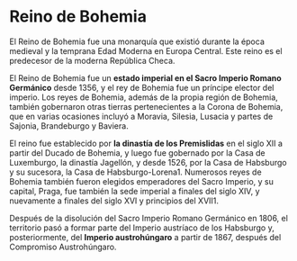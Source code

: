 # Reino de Bohemia
El Reino de Bohemia fue una monarquía que existió durante la época medieval y la temprana Edad Moderna en Europa Central. Este reino es el predecesor de la moderna República Checa.

El Reino de Bohemia fue un **estado imperial en el Sacro Imperio Romano Germánico** desde 1356, y el rey de Bohemia fue un príncipe elector del imperio. Los reyes de Bohemia, además de la propia región de Bohemia, también gobernaron otras tierras pertenecientes a la Corona de Bohemia, que en varias ocasiones incluyó a Moravia, Silesia, Lusacia y partes de Sajonia, Brandeburgo y Baviera.

El reino fue establecido por **la dinastía de los Premislidas** en el siglo XII a partir del Ducado de Bohemia, y luego fue gobernado por la Casa de Luxemburgo, la dinastía Jagellón, y desde 1526, por la Casa de Habsburgo y su sucesora, la Casa de Habsburgo-Lorena1. Numerosos reyes de Bohemia también fueron elegidos emperadores del Sacro Imperio, y su capital, Praga, fue también la sede imperial a finales del siglo XIV, y nuevamente a finales del siglo XVI y principios del XVII1.

Después de la disolución del Sacro Imperio Romano Germánico en 1806, el territorio pasó a formar parte del Imperio austríaco de los Habsburgo y, posteriormente, del **Imperio austrohúngaro** a partir de 1867, después del Compromiso Austrohúngaro.